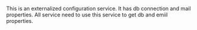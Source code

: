 This is an externalized configuration service. It has db connection and mail properties. All service need to use this service to get db and emiil properties. 
